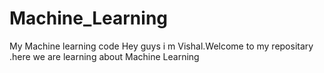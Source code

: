# Machine_Learning
My Machine learning code
Hey guys i m Vishal.Welcome  to my repositary .here we are learning about Machine Learning
